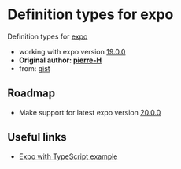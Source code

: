 # Definition types for expo 

Definition types for [expo](https://expo.io/) 

- working with expo version [19.0.0](https://blog.expo.io/expo-sdk-v19-0-0-is-now-available-821a62b58d3d)
- **Original author: [pierre-H](https://github.com/pierre-H)**
- from: [gist](https://gist.github.com/pierre-H/eef9a9225fb1c5a0f81180a8b0fbb2c2)

## Roadmap
- Make support for latest expo version [20.0.0](https://blog.expo.io/expo-sdk-v20-0-0-is-now-available-79f84232a9d1)

## Useful links
- [Expo with TypeScript example](https://github.com/dalcib/expo-ts-example)
